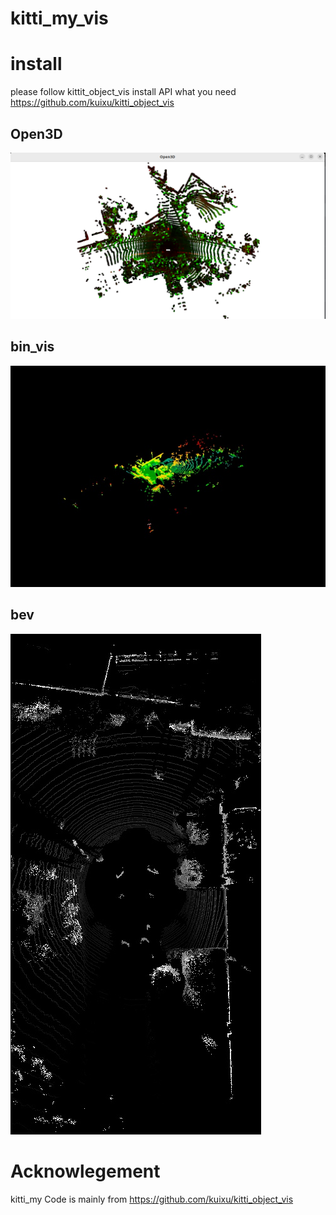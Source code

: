 # kitti_my_vis

# install
please follow kittit_object_vis install API what you need  
  https://github.com/kuixu/kitti_object_vis

## Open3D
![Image text](https://github.com/hepingpeace/kitti_my_vis/blob/main/img_folder/Screenshot%20from%202023-01-26%2016-35-47.png)

## bin_vis

![Image text](https://github.com/hepingpeace/kitti_my_vis/blob/main/img_folder/bin_vis.jpg)

## bev

![Image text](https://github.com/hepingpeace/kitti_my_vis/blob/main/img_folder/gen_bec_image.jpg)



# Acknowlegement
kitti_my 
  Code is mainly from
https://github.com/kuixu/kitti_object_vis
